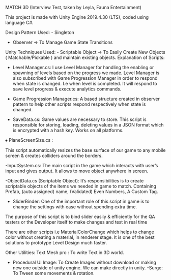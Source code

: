 MATCH 3D 
(Interview Test, taken by Leyla, Fauna Entertainment)


This project is made with Unity Engine 2019.4.30 (LTS), coded using language C#.
 
 

Design Pattern Used:
	- Singleton
- Observer -> To Manage Game State Transitions

Unity Techniques Used:
	- Scriptable Object -> To Easily Create New Objects ( Matchable/Pickable ) and maintain existing objects. 
Explanation of Scripts:

- Level Manager.cs: I use Level Manager for handling the enabling or spawning of levels based on the progress we made. Level Manager is also subscribed with Game Progression Manager in order to respond when state is changed. I.e when level is completed. It will respond to save level progress & execute analytics commands.
- Game Progression Manager.cs: A based structure created in observer pattern to help other scripts respond respectively when state is changed.

- SaveData.cs: Game values are necessary to store. This script is responsible for storing, loading, deleting values in a JSON format which is encrypted with a hash key. Works on all platforms. 

 
 

⦁	PlaneScreenSize.cs : 
 
This script automatically resizes the base surface of our game to any mobile screen & creates colliders around the borders. 

-InputSystem.cs: The main script in the game which interacts with user’s input and gives output. It allows to move object anywhere in screen. 

-ObjectData.cs (Scriptable Object):  It’s responsibilities is to create scriptable objects of the items we needed in game to match. Containing Prefab, (auto assigned) name, (Validated) Even Numbers, A Custom Tag. 

 

- SliderBinder: One of the important role of this script in game is to change the settings with ease without spending extra time.
 
 

The purpose of this script is to bind slider easily & efficiently for the QA testers or the Developer itself to make changes and test in real time 

There are other scripts i.e MaterialColorChange which helps to change color without creating a material, in renderer stage. It is one of the best solutions to prototype Level Design much  faster. 

Other Utilities:  Text Mesh pro : To write Text in 3D world.
- Procedural UI Image: To Create Images without download or making new one outside of unity engine. We can make directly in unity.
-Surge: To Tween some movements & rotation.  
